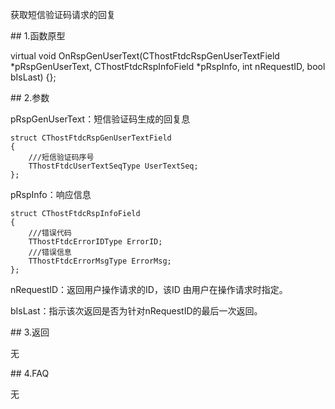 <p>获取短信验证码请求的回复</p>
<span class="anchor" id="b7cd16ee-6ab7-454b-b0da-4bc16c830911"></span>
## 1.函数原型
<p>virtual void OnRspGenUserText(CThostFtdcRspGenUserTextField *pRspGenUserText, CThostFtdcRspInfoField *pRspInfo, int nRequestID, bool bIsLast) {};</p>
<span class="anchor" id="2ac03907-cf0a-4bc9-86f2-b41cc9afe8dc"></span>
## 2.参数
<p>pRspGenUserText：短信验证码生成的回复息</p>
<pre><code>struct CThostFtdcRspGenUserTextField
{
    ///短信验证码序号
    TThostFtdcUserTextSeqType UserTextSeq;
};
</code></pre>
<p>pRspInfo：响应信息</p>
<pre><code>struct CThostFtdcRspInfoField
{
    ///错误代码
    TThostFtdcErrorIDType ErrorID;
    ///错误信息
    TThostFtdcErrorMsgType ErrorMsg;
};
</code></pre>
<p>nRequestID：返回用户操作请求的ID，该ID 由用户在操作请求时指定。</p>
<p>bIsLast：指示该次返回是否为针对nRequestID的最后一次返回。</p>
<span class="anchor" id="71187ca0-30f3-4489-aee0-cfc42f23f7fc"></span>
## 3.返回
<p>无</p>
<span class="anchor" id="98aa2d4f-171a-4167-bf06-304f56e6420c"></span>
## 4.FAQ
<p>无</p>

